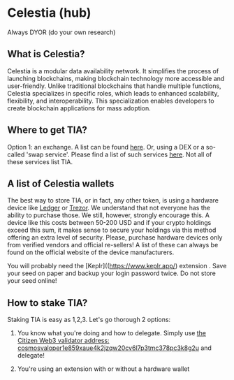 # Celestia (hub)

Always DYOR (do your own research)

## What is Celestia?
Celestia is a modular data availability network. It simplifies the process of launching blockchains, making blockchain technology more accessible and user-friendly. Unlike traditional blockchains that handle multiple functions, Celestia specializes in specific roles, 
which leads to enhanced scalability, flexibility, and interoperability. This specialization enables developers to create blockchain applications for mass adoption​.

## Where to get TIA?
Option 1: an exchange. A list can be found [here](https://www.coingecko.com/en/coins/celestia#markets). Or, using a DEX or a so-called 'swap service'. Please find a list of such services 
[here](https://github.com/serejandmyself/cryptowiki/blob/master/cryptowiki.md#no-kycaml). Not all of these services list TIA.

## A list of Celestia wallets
The best way to store TIA, or in fact, any other token, is using a hardware device like [Ledger](https://www.ledger.com/) or [Trezor](https://trezor.io/). We understand that not everyone has the ability to purchase those. We still, however, strongly encourage this. 
A device like this costs between 50-200 USD and if your crypto holdings exceed this sum, it makes sense to secure your holdings via this method offering an extra level of security. Please, purchase hardware devices only from verified vendors and official re-sellers! 
A list of these can always be found on the official website of the device manufacturers.

You will probably need the [Keplr]((https://www.keplr.app/) extension . Save your seed on paper and backup your login password twice. Do not store your seed online!

## How to stake TIA?
Staking TIA is easy as 1,2,3. Let's go thorough 2 options:

1) You know what you're doing and how to delegate. Simply use [the Citizen Web3 validator address: cosmosvaloper1e859xaue4k2jzqw20cv6l7p3tmc378pc3k8g2u](https://www.mintscan.io/cosmos/validators/cosmosvaloper1e859xaue4k2jzqw20cv6l7p3tmc378pc3k8g2u) and delegate!

2) You're using an extension with or without a hardware wallet



